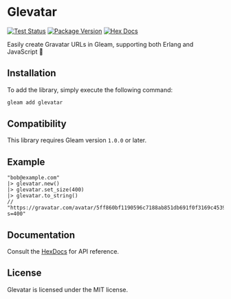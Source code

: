 # Glevatar

[![Test Status](https://github.com/bunopnu/glevatar/actions/workflows/test.yml/badge.svg)](https://github.com/bunopnu/glevatar/actions/workflows/test.yml)
[![Package Version](https://img.shields.io/hexpm/v/glevatar)](https://hex.pm/packages/glevatar)
[![Hex Docs](https://img.shields.io/badge/hex-docs-ffaff3)](https://hexdocs.pm/glevatar/)

Easily create Gravatar URLs in Gleam, supporting both Erlang and JavaScript 🎀

## Installation

To add the library, simply execute the following command:

```sh
gleam add glevatar
```

## Compatibility

This library requires Gleam version `1.0.0` or later.

## Example

```gleam
"bob@example.com"
|> glevatar.new()
|> glevatar.set_size(400)
|> glevatar.to_string()
// "https://gravatar.com/avatar/5ff860bf1190596c7188ab851db691f0f3169c453936e9e1eba2f9a47f7a0018?s=400"
```

## Documentation

Consult the [HexDocs](https://hexdocs.pm/glevatar/) for API reference.

## License

Glevatar is licensed under the MIT license.
